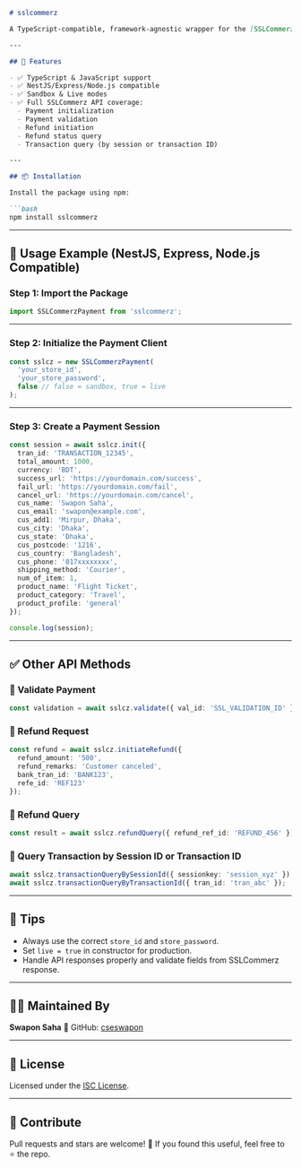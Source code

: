 
````md
# sslcommerz

A TypeScript-compatible, framework-agnostic wrapper for the [SSLCommerz](https://www.sslcommerz.com/) payment gateway. Developed by **Swapon Saha**. This module works with Node.js, NestJS, Express, or any JavaScript/TypeScript environment.

---

## 🚀 Features

- ✅ TypeScript & JavaScript support
- ✅ NestJS/Express/Node.js compatible
- ✅ Sandbox & Live modes
- ✅ Full SSLCommerz API coverage:
  - Payment initialization
  - Payment validation
  - Refund initiation
  - Refund status query
  - Transaction query (by session or transaction ID)

---

## 📦 Installation

Install the package using npm:

```bash
npm install sslcommerz
````

---

## 🚀 Usage Example (NestJS, Express, Node.js Compatible)

### Step 1: Import the Package

```ts
import SSLCommerzPayment from 'sslcommerz';
```

---

### Step 2: Initialize the Payment Client

```ts
const sslcz = new SSLCommerzPayment(
  'your_store_id',
  'your_store_password',
  false // false = sandbox, true = live
);
```

---

### Step 3: Create a Payment Session

```ts
const session = await sslcz.init({
  tran_id: 'TRANSACTION_12345',
  total_amount: 1000,
  currency: 'BDT',
  success_url: 'https://yourdomain.com/success',
  fail_url: 'https://yourdomain.com/fail',
  cancel_url: 'https://yourdomain.com/cancel',
  cus_name: 'Swapon Saha',
  cus_email: 'swapon@example.com',
  cus_add1: 'Mirpur, Dhaka',
  cus_city: 'Dhaka',
  cus_state: 'Dhaka',
  cus_postcode: '1216',
  cus_country: 'Bangladesh',
  cus_phone: '017xxxxxxxx',
  shipping_method: 'Courier',
  num_of_item: 1,
  product_name: 'Flight Ticket',
  product_category: 'Travel',
  product_profile: 'general'
});

console.log(session);
```

---

## ✅ Other API Methods

### 🔹 Validate Payment

```ts
const validation = await sslcz.validate({ val_id: 'SSL_VALIDATION_ID' });
```

### 🔹 Refund Request

```ts
const refund = await sslcz.initiateRefund({
  refund_amount: '500',
  refund_remarks: 'Customer canceled',
  bank_tran_id: 'BANK123',
  refe_id: 'REF123'
});
```

### 🔹 Refund Query

```ts
const result = await sslcz.refundQuery({ refund_ref_id: 'REFUND_456' });
```

### 🔹 Query Transaction by Session ID or Transaction ID

```ts
await sslcz.transactionQueryBySessionId({ sessionkey: 'session_xyz' });
await sslcz.transactionQueryByTransactionId({ tran_id: 'tran_abc' });
```

---

## 🧠 Tips

* Always use the correct `store_id` and `store_password`.
* Set `live = true` in constructor for production.
* Handle API responses properly and validate fields from SSLCommerz response.

---

## 👨‍💻 Maintained By

**Swapon Saha**
🔗 GitHub: [cseswapon](https://github.com/cseswapon)

---

## 📄 License

Licensed under the [ISC License](LICENSE).

---

## 🤝 Contribute

Pull requests and stars are welcome! 🙌
If you found this useful, feel free to ⭐ the repo.

